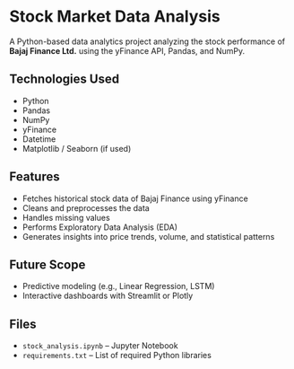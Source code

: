 # Stock Market Data Analysis 

A Python-based data analytics project analyzing the stock performance of **Bajaj Finance Ltd.** using the yFinance API, Pandas, and NumPy.

## Technologies Used
- Python
- Pandas
- NumPy
- yFinance
- Datetime
- Matplotlib / Seaborn (if used)

## Features
- Fetches historical stock data of Bajaj Finance using yFinance
- Cleans and preprocesses the data
- Handles missing values
- Performs Exploratory Data Analysis (EDA)
- Generates insights into price trends, volume, and statistical patterns

## Future Scope
- Predictive modeling (e.g., Linear Regression, LSTM)
- Interactive dashboards with Streamlit or Plotly

## Files
- `stock_analysis.ipynb` – Jupyter Notebook
- `requirements.txt` – List of required Python libraries
